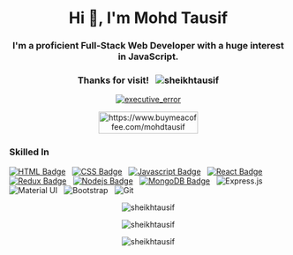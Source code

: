 <h1 align="center">Hi 👋, I'm Mohd Tausif</h1>
<h3 align="center">I'm a proficient Full-Stack Web Developer with a huge interest in JavaScript.</h3>

<!-- <div align="center">
🌱 I’m currently learning <strong>MERN-STACK</strong>
</div> -->
<h3 align="center">Thanks for visit! &nbsp; <img src="https://komarev.com/ghpvc/?username=sheikhtausif&label=Profile%20views&color=0e75b6&style=flat"alt="sheikhtausif" /></img></h3>

<p align="center"><a href="https://twitter.com/executive_error" target="blank"><img src="https://img.shields.io/twitter/follow/executive_error?logo=twitter&style=for-the-badge" alt="executive_error" /></a></p>

<!-- <h3 align="center">Support:</h3> -->
<p align="center"><a href="https://www.buymeacoffee.com/mohdtausif"> <img align="center" src="https://cdn.buymeacoffee.com/buttons/v2/default-yellow.png" height="40" width="180" alt="https://www.buymeacoffee.com/mohdtausif" /></a></p>

### Skilled In 
[![HTML Badge](https://img.shields.io/badge/HTML-orange?style=for-the-badge&labelColor=black&logo=html5&logoColor=orange)](#)  &nbsp; [![CSS Badge](https://img.shields.io/badge/CSS-blue?style=for-the-badge&labelColor=black&logo=css3&logoColor=blue)](#) &nbsp; [![Javascript Badge](https://img.shields.io/badge/-Javascript-F0DB4F?style=for-the-badge&labelColor=black&logo=javascript&logoColor=F0DB4F)](#)  &nbsp; [![React Badge](https://img.shields.io/badge/-React-61DBFB?style=for-the-badge&labelColor=black&logo=react&logoColor=61DBFB)](#) &nbsp; [![Redux Badge](https://img.shields.io/badge/-Redux-007acc?style=for-the-badge&labelColor=black&logo=redux&logoColor=007acc)](#) &nbsp; [![Nodejs Badge](https://img.shields.io/badge/-Nodejs-609857?style=for-the-badge&labelColor=black&logo=node.js&logoColor=609857)](#) &nbsp; [![MongoDB Badge](https://img.shields.io/badge/-MongoDB-409142?style=for-the-badge&labelColor=black&logo=mongodb&logoColor=409142)](#) &nbsp; ![Express.js](https://img.shields.io/badge/express.js-%23404d59.svg?style=for-the-badge&labelColor=black&logo=express&logoColor=%2361DAFB) &nbsp; ![Material UI](https://img.shields.io/badge/materialui-%230081CB.svg?style=for-the-badge&labelColor=black&logo=material-ui&logoColor=white) &nbsp; ![Bootstrap](https://img.shields.io/badge/bootstrap-%23563D7C.svg?style=for-the-badge&labelColor=black&logo=bootstrap&logoColor=white) &nbsp; ![Git](https://img.shields.io/badge/git-%23F05033.svg?style=for-the-badge&labelColor=black&logo=git&logoColor=white)

<p align="center"><img src="https://github-readme-stats.vercel.app/api/top-langs?username=sheikhtausif&show_icons=true&theme=dark&locale=en&layout=compact" alt="sheikhtausif" /></p>
<p align="center"><img src="https://github-readme-stats.vercel.app/api?username=sheikhtausif&show_icons=true&theme=dark&locale=en" alt="sheikhtausif" /></p>
<p align="center"><img src="https://github-readme-streak-stats.herokuapp.com/?user=sheikhtausif&theme=dark" alt="sheikhtausif" /></p>

<!-- ### 📫 How to reach me: [![Linkedin Badge](https://img.shields.io/badge/-LinkedIn-0e76a8?style=flat-square&labelColor=black&logo=Linkedin&logoColor=white)](https://www.linkedin.com/in/mohdtausif) &nbsp;  -->
<!-- [![Twitter Badge](https://img.shields.io/badge/-Twitter-00acee?style=flat-square&labelColor=black&logo=Twitter&logoColor=white)](https://twitter.com/executive_error) -->

<!-- <a href="https://github.com/sheikhtausif/github-readme-activity-graph"><img alt="Tausif's Activity Graph" src="https://activity-graph.herokuapp.com/graph?username=sheikhtausif&bg_color=1F222E&color=F8D866&line=F85D7F&point=FFFFFF&hide_border=true" /></a> -->
